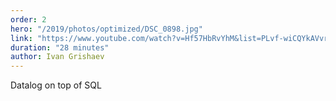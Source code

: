 ```yaml
---
order: 2
hero: "/2019/photos/optimized/DSC_0898.jpg"
link: "https://www.youtube.com/watch?v=Hf57HbRvYhM&list=PLvf-wiCQYkAVvrZr53Upxti9Hr3t7V4bW&index=4&t=0s"
duration: "28 minutes"
author: Ivan Grishaev
---
```


Datalog on top of SQL
